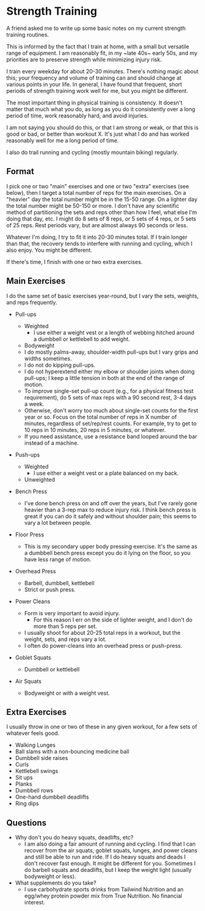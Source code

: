 # Strength Training

A friend asked me to write up some basic notes on my current strength training routines.

This is informed by the fact that I train at home, with a small but versatile range of equipment. I am reasonably fit, in my ~late 40s~ early 50s, and my priorities are to preserve strength while minimizing injury risk.

I train every weekday for about 20-30 minutes. There's nothing magic about this; your frequency and volume of training can and should change at various points in your life. In general, I have found that frequent, short periods of strength training work well for me, but you might be different.

The most important thing in physical training is consistency. It doesn't matter that much what you do, as long as you do it consistently over a long period of time, work reasonably hard, and avoid injuries.

I am not saying you should do this, or that I am strong or weak, or that this is good or bad, or better than workout X. It's just what I do and has worked reasonably well for me a long period of time.

I also do trail running and cycling (mostly mountain biking) regularly.

## Format
I pick one or two "main" exercises and one or two "extra" exercises (see below), then I target a total number of reps for the main exercises. On a "heavier" day the total number might be in the 15-50 range. On a lighter day the total number might be 50-150 or more. I don't have any scientific method of partitioning the sets and reps other than how I feel, what else I'm doing that day, etc. I might do 8 sets of 8 reps, or 5 sets of 4 reps, or 5 sets of 25 reps. Rest periods vary, but are almost always 90 seconds or less.

Whatever I'm doing, I try to fit it into 20-30 minutes total. If I train longer than that, the recovery tends to interfere with running and cycling, which I also enjoy. You might be different.

If there's time, I finish with one or two extra exercises.

## Main Exercises
I do the same set of basic exercises year-round, but I vary the sets, weights, and reps frequently.

- Pull-ups
  - Weighted
    - I use either a weight vest or a length of webbing hitched around a dumbbell or kettlebell to add weight.
  - Bodyweight
  - I do mostly palms-away, shoulder-width pull-ups but I vary grips and widths sometimes.
  - I do not do kipping pull-ups.
  - I do not hyperextend either my elbow or shoulder joints when doing pull-ups; I keep a little tension in both at the end of the range of motion.
  - To improve single-set pull-up count (e.g., for a physical fitness test requirement), do 5 sets of max reps with a 90 second rest, 3-4 days a week.
  - Otherwise, don't worry too much about single-set counts for the first year or so. Focus on the total number of reps in X number of minutes, regardless of set/rep/rest counts. For example, try to get to 10 reps in 10 minutes, 20 reps in 5 minutes, or whatever.
  - If you need assistance, use a resistance band looped around the bar instead of a machine.

- Push-ups
  - Weighted
    - I use either a weight vest or a plate balanced on my back.
  - Unweighted
  
- Bench Press
  - I've done bench press on and off over the years, but I've rarely gone heavier than a 3-rep max to reduce injury risk. I think bench press is great if you can do it safely and without shoulder pain; this seems to vary a lot between people.
  
- Floor Press
  - This is my secondary upper body pressing exercise. It's the same as a dumbbell bench press except you do it lying on the floor, so you have less range of motion.

- Overhead Press
  - Barbell, dumbbell, kettlebell
  - Strict or push press.

- Power Cleans
  - Form is very important to avoid injury.
    - For this reason I err on the side of lighter weight, and I don't do more than 5 reps per set.
  - I usually shoot for about 20-25 total reps in a workout, but the weight, sets, and reps vary a lot.
  - I often do power-cleans into an overhead press or push-press.

- Goblet Squats
  - Dumbbell or kettlebell

- Air Squats
  - Bodyweight or with a weight vest.

## Extra Exercises
I usually throw in one or two of these in any given workout, for a few sets of whatever feels good.

- Walking Lunges
- Ball slams with a non-bouncing medicine ball
- Dumbbell side raises
- Curls
- Kettlebell swings
- Sit ups
- Planks
- Dumbbell rows
- One-hand dumbbell deadlifts
- Ring dips

## Questions
- Why don't you do heavy squats, deadlifts, etc?
  - I am also doing a fair amount of running and cycling. I find that I can recover from the air squats, goblet squats, lunges, and power cleans and still be able to run and ride. If I do heavy squats and deads I don't recover fast enough. It might be different for you. Sometimes I do barbell squats and deadlifts, but I keep the weight light (usually bodyweight or less).
- What supplements do you take?
  - I use carbohydrate sports drinks from Tailwind Nutrition and an egg/whey protein powder mix from True Nutrition. No financial interest.
